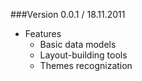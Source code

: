 ###Version 0.0.1 / 18.11.2011

* Features
  * Basic data models
  * Layout-building tools
  * Themes recognization